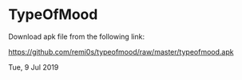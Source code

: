 # TypeOfMood
Download apk file from the following link:

https://github.com/remi0s/typeofmood/raw/master/typeofmood.apk

Tue, 9 Jul 2019